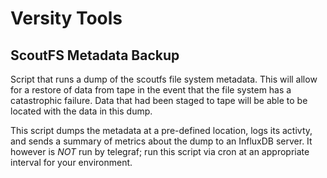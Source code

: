 # Versity Tools

## ScoutFS Metadata Backup
Script that runs a dump of the scoutfs file system metadata.  This will allow for a restore of data from tape in the event that the file system has a catastrophic failure. Data that had been staged to tape will be able to be located with the data in this dump.

This script dumps the metadata at a pre-defined location, logs its activty, and sends a summary of metrics about the dump to an InfluxDB server.  It however is *NOT* run by telegraf; run this script via cron at an appropriate interval for your environment.
